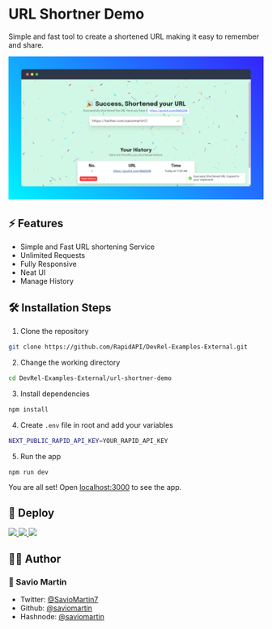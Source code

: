 # URL Shortner Demo

Simple and fast tool to create a shortened URL making it easy to remember and share.

![Demo](./public/demo.png)

## ⚡️ Features

- Simple and Fast URL shortening Service
- Unlimited Requests
- Fully Responsive
- Neat UI
- Manage History

## 🛠️ Installation Steps

1. Clone the repository

```bash
git clone https://github.com/RapidAPI/DevRel-Examples-External.git
```

2. Change the working directory

```bash
cd DevRel-Examples-External/url-shortner-demo
```

3. Install dependencies

```bash
npm install
```

4. Create `.env` file in root and add your variables

```bash
NEXT_PUBLIC_RAPID_API_KEY=YOUR_RAPID_API_KEY
```

5. Run the app

```bash
npm run dev
```

You are all set! Open [localhost:3000](http://localhost:3000/) to see the app.

## 🦄 Deploy

<a href="https://vercel.com/new/project?template=https://github.com/RapidAPI/DevRel-Examples-External/url-shortner-demo/">
<img src="https://vercel.com/button" height="37.5px" />
</a>
<a href="https://app.netlify.com/start/deploy?repository=https://github.com/RapidAPI/DevRel-Examples-External/url-shortner-demo/">
<img src="https://www.netlify.com/img/deploy/button.svg" height="37.5px" />
</a>
<a href="https://cloud.digitalocean.com/apps/new?repo=https://github.com/RapidAPI/DevRel-Examples-External/url-shortner-demo/">
<img src="https://camo.githubusercontent.com/df21703b4229f8d44f76c2d56073657a4ab450ca4566ba5d24d05bf528c298f8/68747470733a2f2f7777772e6465706c6f79746f646f2e636f6d2f646f2d62746e2d626c75652e737667" height="37.5px" />
</a>

## 👨‍💻 Author

### 👤 Savio Martin

- Twitter: [@SavioMartin7](https://twitter.com/SavioMartin7)
- Github: [@saviomartin](https://github.com/saviomartin)
- Hashnode: [@saviomartin](https://hashnode.com/@saviomartin)

